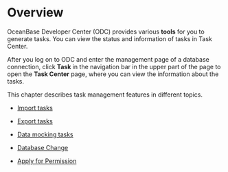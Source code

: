Overview 
=============================

OceanBase Developer Center (ODC) provides various **tools** for you to generate tasks. You can view the status and information of tasks in Task Center. 

After you log on to ODC and enter the management page of a database connection, click **Task** in the navigation bar in the upper part of the page to open the **Task Center** page, where you can view the information about the tasks. 

This chapter describes task management features in different topics.

* [Import tasks](../9.web-odc-task-management/2.web-odc-import-tasks.md)

  

* [Export tasks](../9.web-odc-task-management/3.web-odc-export-tasks.md)

  

* [Data mocking tasks](../9.web-odc-task-management/4.web-odc-data-mocking-tasks.md)

  

* [Database Change](../9.web-odc-task-management/5.web-odc-database-change-task.md)


* [Apply for Permission](../9.web-odc-task-management/7.web-odc-apply-for-permissions-task.md)
  




